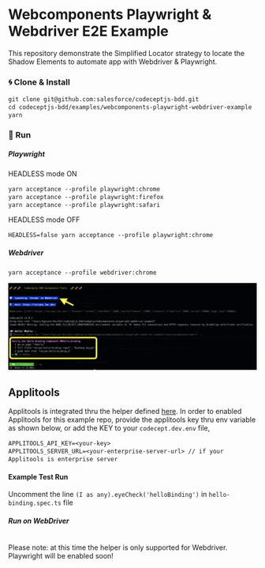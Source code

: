 # Webcomponents Playwright & Webdriver E2E Example

This repository demonstrate the Simplified Locator strategy to locate the Shadow Elements to automate app with Webdriver & Playwright.

### 🌀 Clone & Install

```
git clone git@github.com:salesforce/codeceptjs-bdd.git
cd codeceptjs-bdd/examples/webcomponents-playwright-webdriver-example
yarn
```

### 🚀 Run

##### Playwright

HEADLESS mode ON

```
yarn acceptance --profile playwright:chrome
yarn acceptance --profile playwright:firefox
yarn acceptance --profile playwright:safari
```

HEADLESS mode OFF

```
HEADLESS=false yarn acceptance --profile playwright:chrome
```

##### Webdriver

```
yarn acceptance --profile webdriver:chrome
```

![](wc.png)

## Applitools

Applitools is integrated thru the helper defined [here](https://codecept.io/visual/#using-applitools). In order to enabled Applitools for this example repo, provide the applitools key thru env variable as shown below, or add the KEY to your `codecept.dev.env` file,

```
APPLITOOLS_API_KEY=<your-key>
APPLITOOLS_SERVER_URL=<your-enterprise-server-url> // if your Applitools is enterprise server

```

#### Example Test Run

Uncomment the line `(I as any).eyeCheck('helloBinding')` in `hello-binding.spec.ts` file

##### Run on WebDriver

```
```

Please note: at this time the helper is only supported for Webdriver. Playwright will be enabled soon!
